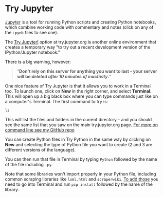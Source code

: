 # Try Jupyter

[Jupyter](http://jupyter.org/) is a tool for running Python scripts and creating Python notebooks, which combine working code with commentary and notes (click on any of the `ipynb` files to see one).

The [Try Jupyter!](https://try.jupyter.org/) option at try.jupyter.org is another online environment that creates a temporary way "to try out a recent development version of the IPython/Jupyter notebook."

There is a big warning, however: 

> "**Don't rely on this server for anything you want to last - your server will be *deleted after 10 minutes of inactivity*.**"

One nice feature of Try Jupyter is that it allows you to work in a Terminal too. To launch one, click on **New** in the right corner, and select **Terminal**. This will open up a big black box where you can type commands just like on a computer's Terminal. The first command to try is: 

`ls`

This will list the files and folders in the current directory - and you should see the same list that you saw on the main try.jupyter.org page. [For more on command line see my GitHub repo](https://github.com/paulbradshaw/commandline)

You can create Python files in Try Python in the same way by clicking on **New** and selecting the type of Python file you want to create (2 and 3 are different versions of the language).

You can then run that file in Terminal by typing `Python` followed by the name of the file including `.py`.

Note that some libraries won't import properly in your Python file, including common scraping libraries like `lxml.html` and `scraperwiki`. [To add those](http://support.datascientistworkbench.com/knowledgebase/articles/600735-how-do-i-install-additional-libraries-in-my-notebo) you need to go into Terminal and run `pip install` followed by the name of the library.
